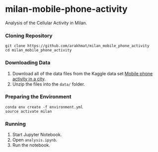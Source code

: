 # milan-mobile-phone-activity
Analysis of the Cellular Activity in Milan.

### Cloning Repository
```
git clone https://github.com/arakhmat/milan_mobile_phone_activity
cd milan_mobile_phone_activity
```

### Downloading Data
1. Download all of the data files from the Kaggle data set [Mobile phone activity in a city](https://www.kaggle.com/marcodena/mobile-phone-activity/data).
2. Unzip the files into the `data/` folder.

### Preparing the Environment
```
conda env create -f environment.yml
source activate milan
```

### Running
1. Start Jupyter Notebook.
2. Open `analysis.ipynb`.
3. Run the notebook.
